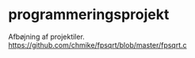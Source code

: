 # programmeringsprojekt
Afbøjning af projektiler.
https://github.com/chmike/fpsqrt/blob/master/fpsqrt.c
